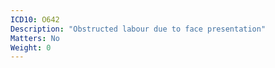 ```yaml
---
ICD10: O642
Description: "Obstructed labour due to face presentation"
Matters: No
Weight: 0
---
```


